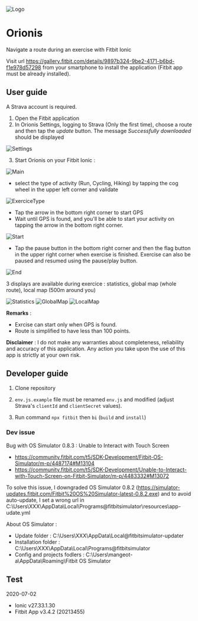 ![Logo](resources/icon.png)
# Orionis

Navigate a route during an exercise with Fitbit Ionic

Visit url https://gallery.fitbit.com/details/9897b324-9be2-4171-b6bd-f1e978d57298 from your smartphone to install the application (Fitbit app must be already installed).

## User guide

A Strava account is required.
1. Open the Fitbit application
2. In Orionis Settings, logging to Strava (Only the first time), choose a route and then tap the *update* button. The message *Successfully downloaded* should be displayed

![Settings](doc/img/settings.png)

3. Start Orionis on your Fitbit Ionic :

![Main](doc/img/screenshot1.png)

- select the type of activity (Run, Cycling, Hiking) by tapping the cog wheel in the upper left corner and validate

![ExerciceType](doc/img/screenshot3.png)

- Tap the arrow in the bottom right corner to start GPS
- Wait until GPS is found, and you'll be able to start your activity on tapping the arrow in the bottom right corner.

![Start](doc/img/screenshot2.png)

- Tap the pause button in the bottom right corner and then the flag button in the upper right corner when exercise is finished. Exercise can also be paused and resumed using the pause/play button.

![End](doc/img/screenshot7.png)

3 displays are available during exercice : statistics, global map (whole route), local map (500m around you)

![Statistics](doc/img/screenshot6.png) ![GlobalMap](doc/img/screenshot4.png) ![LocalMap](doc/img/screenshot5.png)

**Remarks** :
- Exrcise can start only when GPS is found.
- Route is simplified to have less than 100 points.
 
**Disclaimer** :
I do not make any warranties about completeness, reliability and accuracy of this application. Any action you take upon the use of this app is strictly at your own risk.

## Developer guide
1. Clone repository

2. `env.js.example` file must be renamed `env.js` and modified (adjust Strava's `clientId` and `clientSecret` values).

3. Run command `npx fitbit` then `bi` (`build` and `install`)

### Dev issue
Bug with OS Simulator 0.8.3 : Unable to Interact with Touch Screen
- https://community.fitbit.com/t5/SDK-Development/Fitbit-OS-Simulator/m-p/4487174#M13104
- https://community.fitbit.com/t5/SDK-Development/Unable-to-Interact-with-Touch-Screen-on-Fitbit-Simulator/m-p/4483332#M13072

To solve this issue, I downgraded OS Simulator 0.8.2 (https://simulator-updates.fitbit.com/Fitbit%20OS%20Simulator-latest-0.8.2.exe)
and to avoid auto-update, I set a wrong url in C:\Users\XXX\AppData\Local\Programs\@fitbitsimulator\resources\app-udate.yml

About OS Simulator :
- Update folder : C:\Users\XXX\AppData\Local\@fitbitsimulator-updater
- Installation folder : C:\Users\XXX\AppData\Local\Programs\@fitbitsimulator
- Config and projects fodlers : C:\Users\mangeot-a\AppData\Roaming\Fitbit OS Simulator

## Test
2020-07-02
- Ionic v27.33.1.30
- Fitbit App v3.4.2 (20213455)